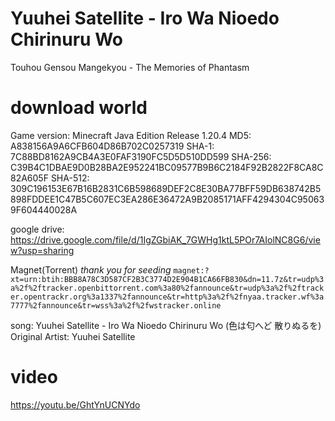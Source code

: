 #  Yuuhei Satellite  - Iro Wa Nioedo Chirinuru Wo
Touhou Gensou Mangekyou - The Memories of Phantasm

# download world
Game version: Minecraft Java Edition Release 1.20.4
MD5: A838156A9A6CFB604D86B702C0257319
SHA-1: 7C88BD8162A9CB4A3E0FAF3190FC5D5D510DD599
SHA-256: C39B4C1DBAE9D0B28BA2E952241BC09577B9B6C2184F92B2822F8CA8C82A605F
SHA-512: 309C196153E67B16B2831C6B598689DEF2C8E30BA77BFF59DB638742B5898FDDEE1C47B5C607EC3EA286E36472A9B2085171AFF4294304C950639F604440028A

google drive: https://drive.google.com/file/d/1IgZGbiAK_7GWHg1ktL5POr7AIolNC8G6/view?usp=sharing

Magnet(Torrent) *thank you for seeding*
```magnet:?xt=urn:btih:BBB8A78C3D587CF2B3C3774D2E904B1CA66FB830&dn=11.7z&tr=udp%3a%2f%2ftracker.openbittorrent.com%3a80%2fannounce&tr=udp%3a%2f%2ftracker.opentrackr.org%3a1337%2fannounce&tr=http%3a%2f%2fnyaa.tracker.wf%3a7777%2fannounce&tr=wss%3a%2f%2fwstracker.online```

song: Yuuhei Satellite  - Iro Wa Nioedo Chirinuru Wo (色は匂へど 散りぬるを)
Original Artist: Yuuhei Satellite

# video
https://youtu.be/GhtYnUCNYdo

